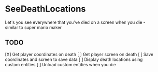 # SeeDeathLocations
Let's you see everywhere that you've died on a screen when you die - similar to super mario maker

## TODO
[X] Get player coordinates on death
[ ] Get player screen on death
[ ] Save coordinates and screen to save data
[ ] Display death locations using custom entities
[ ] Unload custom entities when you die
